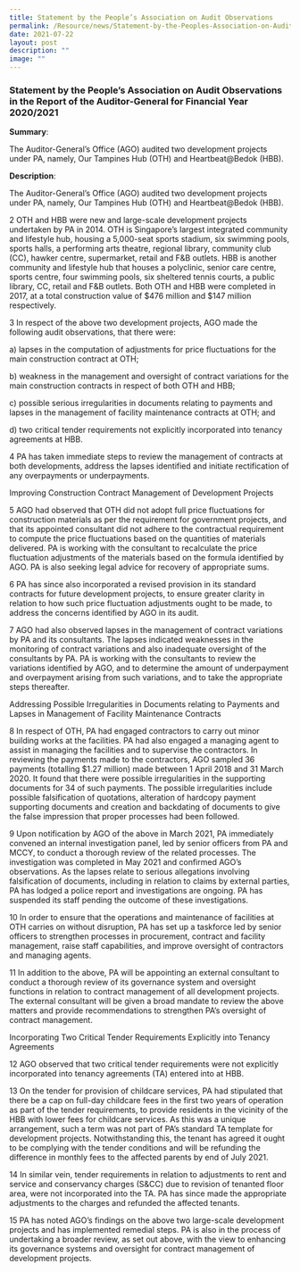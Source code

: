 ```yaml
---
title: Statement by the People’s Association on Audit Observations
permalink: /Resource/news/Statement-by-the-Peoples-Association-on-Audit-Observations/
date: 2021-07-22
layout: post
description: ""
image: ""
---
```


### Statement by the People’s Association on Audit Observations in  the Report of the Auditor-General for Financial Year 2020/2021 

**Summary**: 

The Auditor-General’s Office (AGO) audited two development projects under PA, namely, Our Tampines Hub (OTH) and Heartbeat@Bedok (HBB).  

**Description**: 

The Auditor-General’s Office (AGO) audited two development projects under PA, namely, Our Tampines Hub (OTH) and Heartbeat@Bedok (HBB).  

 

2    OTH and HBB were new and large-scale development projects undertaken by PA in 2014. OTH is Singapore’s largest integrated community and lifestyle hub, housing a 5,000-seat sports stadium, six swimming pools, sports halls, a performing arts theatre, regional library, community club (CC), hawker centre, supermarket, retail and F&B outlets. HBB is another community and lifestyle hub that houses a polyclinic, senior care centre, sports centre, four swimming pools, six sheltered tennis courts, a public library, CC, retail and F&B outlets. Both OTH and HBB were completed in 2017, at a total construction value of $476 million and $147 million respectively.  

 

3    In respect of the above two development projects, AGO made the following audit observations, that there were: 

 

a) lapses in the computation of adjustments for price fluctuations for the main construction contract at OTH; 

 

b) weakness in the management and oversight of contract variations for the main construction contracts in respect of both OTH and HBB; 

 

c) possible serious irregularities in documents relating to payments and lapses in the management of facility maintenance contracts at OTH; and 

 

d) two critical tender requirements not explicitly incorporated into tenancy agreements at HBB. 

 

4    PA has taken immediate steps to review the management of contracts at both developments, address the lapses identified and initiate rectification of any overpayments or underpayments.  

 

Improving Construction Contract Management of Development Projects 

 

5    AGO had observed that OTH did not adopt full price fluctuations for construction materials as per the requirement for government projects, and that its appointed consultant did not adhere to the contractual requirement to compute the price fluctuations based on the quantities of materials delivered. PA is working with the consultant to recalculate the price fluctuation adjustments of the materials based on the formula identified by AGO. PA is also seeking legal advice for recovery of appropriate sums.  

 

6    PA has since also incorporated a revised provision in its standard contracts for future development projects, to ensure greater clarity in relation to how such price fluctuation adjustments ought to be made, to address the concerns identified by AGO in its audit.   

 

7    AGO had also observed lapses in the management of contract variations by PA and its consultants. The lapses indicated weaknesses in the monitoring of contract variations and also inadequate oversight of the consultants by PA. PA is working with the consultants to review the variations identified by AGO, and to determine the amount of underpayment and overpayment arising from such variations, and to take the appropriate steps thereafter.  

 

Addressing Possible Irregularities in Documents relating to Payments and Lapses in Management of Facility Maintenance Contracts  

 

8    In respect of OTH, PA had engaged contractors to carry out minor building works at the facilities. PA had also engaged a managing agent to assist in managing the facilities and to supervise the contractors. In reviewing the payments made to the contractors, AGO sampled 36 payments (totalling $1.27 million) made between 1 April 2018 and 31 March 2020. It found that there were possible irregularities in the supporting documents for 34 of such payments. The possible irregularities include possible falsification of quotations, alteration of hardcopy payment supporting documents and creation and backdating of documents to give the false impression that proper processes had been followed.  

 

9    Upon notification by AGO of the above in March 2021, PA immediately convened an internal investigation panel, led by senior officers from PA and MCCY, to conduct a thorough review of the related processes. The investigation was completed in May 2021 and confirmed AGO’s observations. As the lapses relate to serious allegations involving falsification of documents, including in relation to claims by external parties, PA has lodged a police report and investigations are ongoing. PA has suspended its staff pending the outcome of these investigations.  

 

10    In order to ensure that the operations and maintenance of facilities at OTH carries on without disruption, PA has set up a taskforce led by senior officers to strengthen processes in procurement, contract and facility management, raise staff capabilities, and improve oversight of contractors and managing agents.  

 

11    In addition to the above, PA will be appointing an external consultant to conduct a thorough review of its governance system and oversight functions in relation to contract management of all development projects. The external consultant will be given a broad mandate to review the above matters and provide recommendations to strengthen PA’s oversight of contract management. 

 

Incorporating Two Critical Tender Requirements Explicitly into Tenancy Agreements 

 

12    AGO observed that two critical tender requirements were not explicitly incorporated into tenancy agreements (TA) entered into at HBB.  

 

13    On the tender for provision of childcare services, PA had stipulated that there be a cap on full-day childcare fees in the first two years of operation as part of the tender requirements, to provide residents in the vicinity of the HBB with lower fees for childcare services.  As this was a unique arrangement, such a term was not part of PA’s standard TA template for development projects.  Notwithstanding this, the tenant has agreed it ought to be complying with the tender conditions and will be refunding the difference in monthly fees to the affected parents by end of July 2021.  

 

14    In similar vein, tender requirements in relation to adjustments to rent and service and conservancy charges (S&CC) due to revision of tenanted floor area, were not incorporated into the TA. PA has since made the appropriate adjustments to the charges and refunded the affected tenants.  

 

15    PA has noted AGO’s findings on the above two large-scale development projects and has implemented remedial steps. PA is also in the process of undertaking a broader review, as set out above, with the view to enhancing its governance systems and oversight for contract management of development projects. 